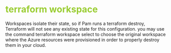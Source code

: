 <h1 style='color:yellowgreen'>terraform workspace</h1>
 Workspaces isolate their state, so if Pam runs a terraform destroy, Terraform will not see any existing state for this configuration. you may use the command terraform workspace select <name> to choose the original workspace where the Azure resources were provisioned in order to properly destroy them in your cloud.<br>
